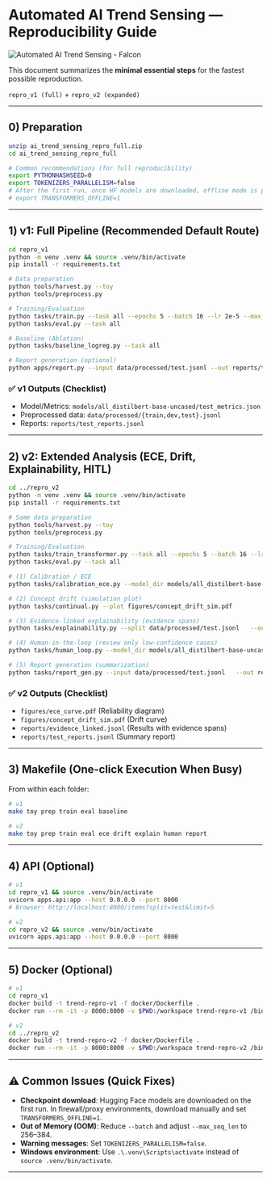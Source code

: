 
# Automated AI Trend Sensing — Reproducibility Guide

![Automated AI Trend Sensing - Falcon](./falcon.png)

This document summarizes the **minimal essential steps** for the fastest possible reproduction.

`repro_v1 (full)` + `repro_v2 (expanded)`

---

## 0) Preparation

```bash
unzip ai_trend_sensing_repro_full.zip
cd ai_trend_sensing_repro_full

# Common recommendations (for full reproducibility)
export PYTHONHASHSEED=0
export TOKENIZERS_PARALLELISM=false
# After the first run, once HF models are downloaded, offline mode is possible
# export TRANSFORMERS_OFFLINE=1
```

---

## 1) v1: Full Pipeline (Recommended Default Route)

```bash
cd repro_v1
python -m venv .venv && source .venv/bin/activate
pip install -r requirements.txt

# Data preparation
python tools/harvest.py --toy
python tools/preprocess.py

# Training/Evaluation
python tasks/train.py --task all --epochs 5 --batch 16 --lr 2e-5 --max_seq_len 512
python tasks/eval.py --task all

# Baseline (Ablation)
python tasks/baseline_logreg.py --task all

# Report generation (optional)
python apps/report.py --input data/processed/test.jsonl --out reports/test_reports.jsonl --summarizer t5-small
```

### ✅ v1 Outputs (Checklist)

* Model/Metrics: `models/all_distilbert-base-uncased/test_metrics.json`
* Preprocessed data: `data/processed/{train,dev,test}.jsonl`
* Reports: `reports/test_reports.jsonl`

---

## 2) v2: Extended Analysis (ECE, Drift, Explainability, HITL)

```bash
cd ../repro_v2
python -m venv .venv && source .venv/bin/activate
pip install -r requirements.txt

# Same data preparation
python tools/harvest.py --toy
python tools/preprocess.py

# Training/Evaluation
python tasks/train_transformer.py --task all --epochs 5 --batch 16 --lr 2e-5 --max_seq_len 512
python tasks/eval.py --task all

# (1) Calibration / ECE
python tasks/calibration_ece.py --model_dir models/all_distilbert-base-uncased   --split data/processed/test.jsonl --plot figures/ece_curve.pdf

# (2) Concept drift (simulation plot)
python tasks/continual.py --plot figures/concept_drift_sim.pdf

# (3) Evidence-linked explainability (evidence spans)
python tasks/explainability.py --split data/processed/test.jsonl   --out reports/evidence_linked.jsonl

# (4) Human-in-the-loop (review only low-confidence cases)
python tasks/human_loop.py --model_dir models/all_distilbert-base-uncased   --split data/processed/test.jsonl --threshold 0.75

# (5) Report generation (summarization)
python tasks/report_gen.py --input data/processed/test.jsonl   --out reports/test_reports.jsonl --summarizer t5-small
```

### ✅ v2 Outputs (Checklist)

* `figures/ece_curve.pdf` (Reliability diagram)
* `figures/concept_drift_sim.pdf` (Drift curve)
* `reports/evidence_linked.jsonl` (Results with evidence spans)
* `reports/test_reports.jsonl` (Summary report)

---

## 3) Makefile (One-click Execution When Busy)

From within each folder:

```bash
# v1
make toy prep train eval baseline

# v2
make toy prep train eval ece drift explain human report
```

---

## 4) API (Optional)

```bash
# v1
cd repro_v1 && source .venv/bin/activate
uvicorn apps.api:app --host 0.0.0.0 --port 8000
# Browser: http://localhost:8000/items?split=test&limit=5

# v2
cd repro_v2 && source .venv/bin/activate
uvicorn apps.api:app --host 0.0.0.0 --port 8000
```

---

## 5) Docker (Optional)

```bash
# v1
cd repro_v1
docker build -t trend-repro-v1 -f docker/Dockerfile .
docker run --rm -it -p 8000:8000 -v $PWD:/workspace trend-repro-v1 /bin/bash

# v2
cd ../repro_v2
docker build -t trend-repro-v2 -f docker/Dockerfile .
docker run --rm -it -p 8000:8000 -v $PWD:/workspace trend-repro-v2 /bin/bash
```

---

## ⚠️ Common Issues (Quick Fixes)

* **Checkpoint download**: Hugging Face models are downloaded on the first run.
  In firewall/proxy environments, download manually and set `TRANSFORMERS_OFFLINE=1`.
* **Out of Memory (OOM)**: Reduce `--batch` and adjust `--max_seq_len` to 256–384.
* **Warning messages**: Set `TOKENIZERS_PARALLELISM=false`.
* **Windows environment**: Use `.\.venv\Scripts\activate` instead of `source .venv/bin/activate`.

---
